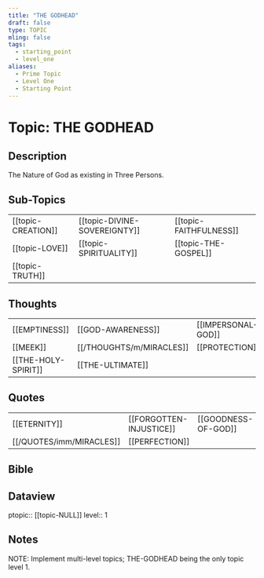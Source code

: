 ```yaml
---
title: "THE GODHEAD"
draft: false
type: TOPIC
mling: false
tags:
  - starting_point
  - level_one
aliases:
  - Prime Topic
  - Level One
  - Starting Point
---
```

# Topic: THE GODHEAD
## Description
The Nature of God as existing in Three Persons.

## Sub-Topics
|     |     |     |
| --- | --- | --- |
| [[topic-CREATION]] | [[topic-DIVINE-SOVEREIGNTY]] | [[topic-FAITHFULNESS]] |
| [[topic-LOVE]] | [[topic-SPIRITUALITY]] | [[topic-THE-GOSPEL]] |
| [[topic-TRUTH]] |

## Thoughts
|     |     |     |
| --- | --- | --- |
| [[EMPTINESS]] | [[GOD-AWARENESS]] | [[IMPERSONAL-GOD]] |
| [[MEEK]] | [[/THOUGHTS/m/MIRACLES]] | [[PROTECTION]] |
| [[THE-HOLY-SPIRIT]] | [[THE-ULTIMATE]] |

## Quotes
|     |     |     |
| --- | --- | --- |
| [[ETERNITY]] | [[FORGOTTEN-INJUSTICE]] | [[GOODNESS-OF-GOD]] |
| [[/QUOTES/imm/MIRACLES]] | [[PERFECTION]] |

## Bible

## Dataview
ptopic:: [[topic-NULL]]
level:: 1

## Notes
NOTE: Implement multi-level topics; THE-GODHEAD being the only topic level 1.